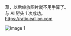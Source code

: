 草，以后缩放图片就不用手算了。  
与 AI 掰头 1 次成功。  
<https://ratio.eallion.com>

![Image 1](https://files.e5n.cc/media_attachments/files/114/812/158/262/397/224/original/b24f7b231d9b11d9.jpg)